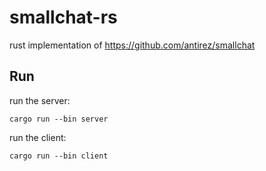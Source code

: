 # smallchat-rs
rust implementation of https://github.com/antirez/smallchat


## Run

run the server:
```shell
cargo run --bin server
```

run the client:
```shell
cargo run --bin client
```